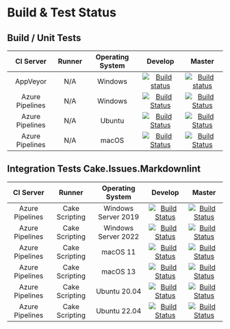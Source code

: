 # Build & Test Status

## Build / Unit Tests

| CI Server | Runner | Operating System | Develop | Master |
|:--:|:--:|:--:|:--:|:--:|
|AppVeyor|N/A|Windows|[![Build status](https://ci.appveyor.com/api/projects/status/sde2oe3lu4kpmw0r/branch/develop?svg=true)](https://ci.appveyor.com/project/cakecontrib/cake-issues/branch/develop)|[![Build status](https://ci.appveyor.com/api/projects/status/sde2oe3lu4kpmw0r/branch/master?svg=true)](https://ci.appveyor.com/project/cakecontrib/cake-issues/branch/master)|
|Azure Pipelines|N/A|Windows|[![Build Status](https://dev.azure.com/cake-contrib/Cake.Issues/_apis/build/status%2Fcake-contrib.Cake.Issues?branchName=develop&jobName=Build%20%26%20Unit%20Tests&configuration=Build%20%26%20Unit%20Tests%20Windows)](https://dev.azure.com/cake-contrib/Cake.Issues/_build/latest?definitionId=2&branchName=develop)|[![Build Status](https://dev.azure.com/cake-contrib/Cake.Issues/_apis/build/status%2Fcake-contrib.Cake.Issues?branchName=master&jobName=Build%20%26%20Unit%20Tests&configuration=Build%20%26%20Unit%20Tests%20Windows)](https://dev.azure.com/cake-contrib/Cake.Issues/_build/latest?definitionId=2&branchName=master)|
|Azure Pipelines|N/A|Ubuntu|[![Build Status](https://dev.azure.com/cake-contrib/Cake.Issues/_apis/build/status%2Fcake-contrib.Cake.Issues?branchName=develop&jobName=Build%20%26%20Unit%20Tests&configuration=Build%20%26%20Unit%20Tests%20Ubuntu)](https://dev.azure.com/cake-contrib/Cake.Issues/_build/latest?definitionId=2&branchName=develop)|[![Build Status](https://dev.azure.com/cake-contrib/Cake.Issues/_apis/build/status%2Fcake-contrib.Cake.Issues?branchName=master&jobName=Build%20%26%20Unit%20Tests&configuration=Build%20%26%20Unit%20Tests%20Ubuntu)](https://dev.azure.com/cake-contrib/Cake.Issues/_build/latest?definitionId=2&branchName=master)|
|Azure Pipelines|N/A|macOS|[![Build Status](https://dev.azure.com/cake-contrib/Cake.Issues/_apis/build/status%2Fcake-contrib.Cake.Issues?branchName=develop&jobName=Build%20%26%20Unit%20Tests&configuration=Build%20%26%20Unit%20Tests%20macOS)](https://dev.azure.com/cake-contrib/Cake.Issues/_build/latest?definitionId=2&branchName=develop)|[![Build Status](https://dev.azure.com/cake-contrib/Cake.Issues/_apis/build/status%2Fcake-contrib.Cake.Issues?branchName=master&jobName=Build%20%26%20Unit%20Tests&configuration=Build%20%26%20Unit%20Tests%20macOS)](https://dev.azure.com/cake-contrib/Cake.Issues/_build/latest?definitionId=2&branchName=master)|

## Integration Tests Cake.Issues.Markdownlint

| CI Server | Runner | Operating System | Develop | Master |
|:--:|:--:|:--:|:--:|:--:|
|Azure Pipelines|Cake Scripting|Windows Server 2019|[![Build Status](https://dev.azure.com/cake-contrib/Cake.Issues/_apis/build/status%2Fcake-contrib.Cake.Issues?branchName=develop&stageName=Integration%20Tests%20Cake.Issues.Markdownlint&jobName=Test&configuration=Test%20Windows_Server_2019)](https://dev.azure.com/cake-contrib/Cake.Issues/_build/latest?definitionId=2&branchName=develop)|[![Build Status](https://dev.azure.com/cake-contrib/Cake.Issues/_apis/build/status%2Fcake-contrib.Cake.Issues?branchName=master&stageName=Integration%20Tests%20Cake.Issues.Markdownlint&jobName=Test&configuration=Test%20Windows_Server_2019)](https://dev.azure.com/cake-contrib/Cake.Issues/_build/latest?definitionId=2&branchName=master)|
|Azure Pipelines|Cake Scripting|Windows Server 2022|[![Build Status](https://dev.azure.com/cake-contrib/Cake.Issues/_apis/build/status%2Fcake-contrib.Cake.Issues?branchName=develop&stageName=Integration%20Tests%20Cake.Issues.Markdownlint&jobName=Test&configuration=Test%20Windows_Server_2022)](https://dev.azure.com/cake-contrib/Cake.Issues/_build/latest?definitionId=2&branchName=develop)|[![Build Status](https://dev.azure.com/cake-contrib/Cake.Issues/_apis/build/status%2Fcake-contrib.Cake.Issues?branchName=master&stageName=Integration%20Tests%20Cake.Issues.Markdownlint&jobName=Test&configuration=Test%20Windows_Server_2022)](https://dev.azure.com/cake-contrib/Cake.Issues/_build/latest?definitionId=2&branchName=master)|
|Azure Pipelines|Cake Scripting|macOS 11|[![Build Status](https://dev.azure.com/cake-contrib/Cake.Issues/_apis/build/status%2Fcake-contrib.Cake.Issues?branchName=develop&stageName=Integration%20Tests%20Cake.Issues.Markdownlint&jobName=Test&configuration=Test%20macOS_11)](https://dev.azure.com/cake-contrib/Cake.Issues/_build/latest?definitionId=2&branchName=develop)|[![Build Status](https://dev.azure.com/cake-contrib/Cake.Issues/_apis/build/status%2Fcake-contrib.Cake.Issues?branchName=master&stageName=Integration%20Tests%20Cake.Issues.Markdownlint&jobName=Test&configuration=Test%20macOS_11)](https://dev.azure.com/cake-contrib/Cake.Issues/_build/latest?definitionId=2&branchName=master)|
|Azure Pipelines|Cake Scripting|macOS 13|[![Build Status](https://dev.azure.com/cake-contrib/Cake.Issues/_apis/build/status%2Fcake-contrib.Cake.Issues?branchName=develop&stageName=Integration%20Tests%20Cake.Issues.Markdownlint&jobName=Test&configuration=Test%20macOS_13)](https://dev.azure.com/cake-contrib/Cake.Issues/_build/latest?definitionId=2&branchName=develop)|[![Build Status](https://dev.azure.com/cake-contrib/Cake.Issues/_apis/build/status%2Fcake-contrib.Cake.Issues?branchName=master&stageName=Integration%20Tests%20Cake.Issues.Markdownlint&jobName=Test&configuration=Test%20macOS_13)](https://dev.azure.com/cake-contrib/Cake.Issues/_build/latest?definitionId=2&branchName=master)|
|Azure Pipelines|Cake Scripting|Ubuntu 20.04|[![Build Status](https://dev.azure.com/cake-contrib/Cake.Issues/_apis/build/status%2Fcake-contrib.Cake.Issues?branchName=develop&stageName=Integration%20Tests%20Cake.Issues.Markdownlint&jobName=Test&configuration=Test%20Ubuntu_20_04)](https://dev.azure.com/cake-contrib/Cake.Issues/_build/latest?definitionId=2&branchName=develop)|[![Build Status](https://dev.azure.com/cake-contrib/Cake.Issues/_apis/build/status%2Fcake-contrib.Cake.Issues?branchName=master&stageName=Integration%20Tests%20Cake.Issues.Markdownlint&jobName=Test&configuration=Test%20Ubuntu_20_04)](https://dev.azure.com/cake-contrib/Cake.Issues/_build/latest?definitionId=2&branchName=master)|
|Azure Pipelines|Cake Scripting|Ubuntu 22.04|[![Build Status](https://dev.azure.com/cake-contrib/Cake.Issues/_apis/build/status%2Fcake-contrib.Cake.Issues?branchName=develop&stageName=Integration%20Tests%20Cake.Issues.Markdownlint&jobName=Test&configuration=Test%20Ubuntu_22_04)](https://dev.azure.com/cake-contrib/Cake.Issues/_build/latest?definitionId=2&branchName=develop)|[![Build Status](https://dev.azure.com/cake-contrib/Cake.Issues/_apis/build/status%2Fcake-contrib.Cake.Issues?branchName=master&stageName=Integration%20Tests%20Cake.Issues.Markdownlint&jobName=Test&configuration=Test%20Ubuntu_22_04)](https://dev.azure.com/cake-contrib/Cake.Issues/_build/latest?definitionId=2&branchName=master)|

